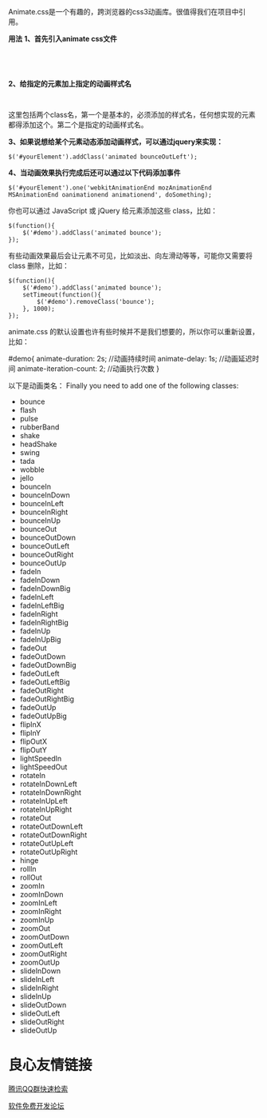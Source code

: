Animate.css是一个有趣的，跨浏览器的css3动画库。很值得我们在项目中引用。

 **用法** 
 **1、首先引入animate css文件** 
```
 
   
 
```

 **2、给指定的元素加上指定的动画样式名** 
```
  
```
这里包括两个class名，第一个是基本的，必须添加的样式名，任何想实现的元素都得添加这个。第二个是指定的动画样式名。

 **3、如果说想给某个元素动态添加动画样式，可以通过jquery来实现：** 
```
$('#yourElement').addClass('animated bounceOutLeft');
```

**4、当动画效果执行完成后还可以通过以下代码添加事件** 
```
$('#yourElement').one('webkitAnimationEnd mozAnimationEnd MSAnimationEnd oanimationend animationend', doSomething);
```
你也可以通过 JavaScript 或 jQuery 给元素添加这些 class，比如：


```
$(function(){
    $('#demo').addClass('animated bounce');
});
```
有些动画效果最后会让元素不可见，比如淡出、向左滑动等等，可能你又需要将 class 删除，比如：


```
$(function(){
    $('#demo').addClass('animated bounce');
    setTimeout(function(){
        $('#demo').removeClass('bounce');
    }, 1000);
});
```
animate.css 的默认设置也许有些时候并不是我们想要的，所以你可以重新设置，比如：


#demo{
    animate-duration: 2s;    //动画持续时间
    animate-delay: 1s;    //动画延迟时间
    animate-iteration-count: 2;    //动画执行次数
}

以下是动画类名：
Finally you need to add one of the following classes:

- bounce
- flash
- pulse
- rubberBand
- shake
- headShake
- swing
- tada
- wobble
- jello
- bounceIn
- bounceInDown
- bounceInLeft
- bounceInRight
- bounceInUp
- bounceOut
- bounceOutDown
- bounceOutLeft
- bounceOutRight
- bounceOutUp
- fadeIn
- fadeInDown
- fadeInDownBig
- fadeInLeft
- fadeInLeftBig
- fadeInRight
- fadeInRightBig
- fadeInUp
- fadeInUpBig
- fadeOut
- fadeOutDown
- fadeOutDownBig
- fadeOutLeft
- fadeOutLeftBig
- fadeOutRight
- fadeOutRightBig
- fadeOutUp
- fadeOutUpBig
- flipInX
- flipInY
- flipOutX
- flipOutY
- lightSpeedIn
- lightSpeedOut
- rotateIn
- rotateInDownLeft
- rotateInDownRight
- rotateInUpLeft
- rotateInUpRight
- rotateOut
- rotateOutDownLeft
- rotateOutDownRight
- rotateOutUpLeft
- rotateOutUpRight
- hinge
- rollIn
- rollOut
- zoomIn
- zoomInDown
- zoomInLeft
- zoomInRight
- zoomInUp
- zoomOut
- zoomOutDown
- zoomOutLeft
- zoomOutRight
- zoomOutUp
- slideInDown
- slideInLeft
- slideInRight
- slideInUp
- slideOutDown
- slideOutLeft
- slideOutRight
- slideOutUp

 # 良心友情链接

[腾讯QQ群快速检索](http://u.720life.cn/s/8cf73f7c)

[软件免费开发论坛](http://u.720life.cn/s/bbb01dc0)
